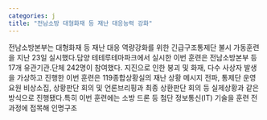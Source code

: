 ```yaml
---
categories: j
title: "전남소방 대형화재 등 재난 대응능력 강화"
---
```

전남소방본부는 대형화재 등 재난 대응 역량강화를 위한 긴급구조통제단 불시 가동훈련을 지난 23일 실시했다.담양 테테루테마파크에서 실시한 이번 훈련은 전남소방본부 등 17개 유관기관․단체 242명이 참여했다. 지진으로 인한 붕괴 및 화재, 다수 사상자 발생을 가상하고 진행한 이번 훈련은 119종합상황실의 재난 상황 메시지 전파, 통제단 운영요원 비상소집, 상황판단 회의 및 언론브리핑과 최종 상환판단 회의 등 실제상황과 같은 방식으로 진행됐다.특히 이번 훈련에는 소방 드론 등 첨단 정보통신(IT) 기술을 훈련 전 과정에 접목해 인명구조
